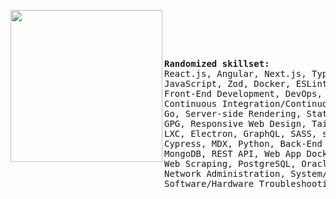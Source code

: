 <pre>
<div>
<div align="middle">
<a href="https://www.pixiv.net/en/artworks/81755755" target="_blank">
<img src="https://cdn.donmai.us/sample/7e/8c/__charlotte_and_momoe_nagisa_mahou_shoujo_madoka_magica_and_1_more_drawn_by_toukashi_2tou9__sample-7e8cd4fa6f45b9467975a69788b5d561.jpg" width="243" align="left">
</a>
</div>
<div>
<pre align="left">
<b>Randomized skillset:</b>
React.js, Angular, Next.js, TypeScript, Linux, Node.js, Svelte
JavaScript, Zod, Docker, ESLint, NPM/PNPM, Serverless Functions
Front-End Development, DevOps, Git, SSH, Shell/Bash Scripting
Continuous Integration/Continuous Delivery, UX/UI Design, Jest
Go, Server-side Rendering, Static Site Generation, Github/Gitlab
GPG, Responsive Web Design, Tailwind CSS, Material UI, Bootstrap
LXC, Electron, GraphQL, SASS, styled-components, Emotion, PWAs
Cypress, MDX, Python, Back-End Web Development, Remote Development
MongoDB, REST API, Web App Dockerization, Express.js, SQL, NoSQL
Web Scraping, PostgreSQL, Oracle, Github Actions, System Recovery
Network Administration, System/Network Security, Nginx, Rust, C
Software/Hardware Troubleshooting, Debian server Administration
</pre>
</div>
</div>
</pre>
